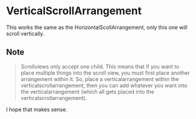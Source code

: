 # VerticalScrollArrangement #

This works the same as the HorizontalScollArrangement, only this one will scroll vertically.

## Note ##

> Scrollviews only accept one child. This means that if you want to place multiple things into the scroll view, you must first place another arrangement within it. So, place a verticalarrangement within the verticalscrollarrangement, then you can add whatever you want into the verticalarrangement (which all gets placed into the verticalscrollarrangement).

I hope that makes sense.